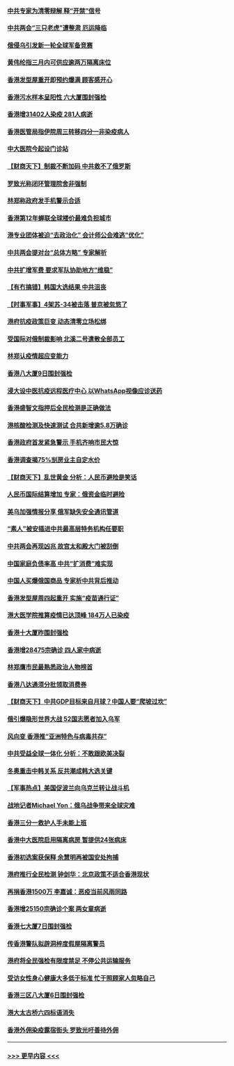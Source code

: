 #### [中共专家为清零辩解 释“开禁”信号](../pages/nsc415/n13639729.md?t=03120304) 
#### [中共两会“三只老虎”遭整肃 厄运降临](../pages/nsc415/n13639544.md?t=03120304) 
#### [俄侵乌引发新一轮全球军备竞赛](../pages/nsc415/n13639231.md?t=03120304) 
#### [黄伟纶指三月内可供应逾两万隔离床位](../pages/nsc415/n13637892.md?t=03120304) 
#### [香港发型屋重开即预约爆满 顾客感开心](../pages/nsc415/n13637872.md?t=03120304) 
#### [香港污水样本呈阳性 六大厦围封强检](../pages/nsc415/n13637863.md?t=03120304) 
#### [香港增31402人染疫 281人病逝](../pages/nsc415/n13637832.md?t=03120304) 
#### [香港医管局指伊院周三转移四分一非染疫病人](../pages/nsc415/n13637805.md?t=03120304) 
#### [中大医院今起设门诊站](../pages/nsc415/n13637786.md?t=03120304) 
#### [【财商天下】制裁不断加码 中共救不了俄罗斯](../pages/nsc415/n13637209.md?t=03120304) 
#### [罗致光称闭环管理院舍非强制](../pages/nsc415/n13637758.md?t=03120304) 
#### [林郑称政府发手机警示合适](../pages/nsc415/n13637715.md?t=03120304) 
#### [香港第12年蝉联全球楼价最难负担城市](../pages/nsc415/n13637195.md?t=03120304) 
#### [港专业团体被迫“去政治化” 会计师公会难逃“优化”](../pages/nsc415/n13637271.md?t=03120304) 
#### [中共两会提对台“总体方略” 专家解析](../pages/nsc415/n13637095.md?t=03120304) 
#### [中共扩增军费 要求军队协助地方“维稳”](../pages/nsc415/n13637020.md?t=03120304) 
#### [【有冇搞错】韩国大选结果 中共沮丧](../pages/nsc415/n13634855.md?t=03120304) 
#### [【时事军事】4架苏-34被击落 普京被忽悠了](../pages/nsc415/n13634344.md?t=03120304) 
#### [港府抗疫政策巨变 动态清零立场松绑](../pages/nsc415/n13635169.md?t=03120304) 
#### [受国际对俄制裁影响 北溪二号遣散全部员工](../pages/nsc415/n13634956.md?t=03120304) 
#### [林郑认疫情超应变能力](../pages/nsc415/n13634967.md?t=03120304) 
#### [香港八大厦9日围封强检](../pages/nsc415/n13634936.md?t=03120304) 
#### [浸大设中医抗疫远程医疗中心 以WhatsApp视像应诊送药](../pages/nsc415/n13634934.md?t=03120304) 
#### [香港盛智文指押后全民检测是正确做法](../pages/nsc415/n13634919.md?t=03120304) 
#### [港核酸检测及快速测试 合共新增逾5.8万确诊](../pages/nsc415/n13634918.md?t=03120304) 
#### [香港政府首发紧急警示 手机齐响市民大惊](../pages/nsc415/n13634909.md?t=03120304) 
#### [香港调查揭75%㓥房业主自定水价](../pages/nsc415/n13634886.md?t=03120304) 
#### [【财商天下】乱世黄金 分析：人民币避险是笑话](../pages/nsc415/n13634317.md?t=03120304) 
#### [人民币国际结算增加 专家：俄资金临时避险](../pages/nsc415/n13634676.md?t=03120304) 
#### [美乌加强情报分享 俄军缺失安全通讯管道](../pages/nsc415/n13634623.md?t=03120304) 
#### [“素人”被安插进中共最高层特务机构任要职](../pages/nsc415/n13634243.md?t=03120304) 
#### [中共两会再现凶兆 故宫太和殿大门被刮倒](../pages/nsc415/n13634177.md?t=03120304) 
#### [中国家庭负债率高 中共“扩消费”难实现](../pages/nsc415/n13634124.md?t=03120304) 
#### [中国人买爆俄国商品 专家析中共背后推动](../pages/nsc415/n13634066.md?t=03120304) 
#### [香港发型屋周四起重开 实施“疫苗通行证”](../pages/nsc415/n13631901.md?t=03120304) 
#### [港大医学院推算疫情已达顶峰 184万人已染疫](../pages/nsc415/n13631858.md?t=03120304) 
#### [香港十大厦昨围封强检](../pages/nsc415/n13631816.md?t=03120304) 
#### [香港增28475宗确诊 四人家中病逝](../pages/nsc415/n13631774.md?t=03120304) 
#### [林郑膺市民最熟悉政治人物榜首](../pages/nsc415/n13631732.md?t=03120304) 
#### [香港八达通须分批领取消费券](../pages/nsc415/n13631699.md?t=03120304) 
#### [【财商天下】中共GDP目标来自月球？中国人要“爬坡过坎”](../pages/nsc415/n13631356.md?t=03120304) 
#### [俄引爆隐形世界大战 52国志愿者加入乌军](../pages/nsc415/n13628893.md?t=03120304) 
#### [风向变 香港推“亚洲特色与病毒共存”](../pages/nsc415/n13628817.md?t=03120304) 
#### [中共受益全球一体化 分析：不敢跟欧美决裂](../pages/nsc415/n13631006.md?t=03120304) 
#### [冬奥重击中韩关系 反共潮成韩大选关键](../pages/nsc415/n13630921.md?t=03120304) 
#### [【军事热点】美国促波兰向乌克兰转让战斗机](../pages/nsc415/n13629157.md?t=03120304) 
#### [战地记者Michael Yon：俄乌战争带来全球灾难](../pages/nsc415/n13629649.md?t=03120304) 
#### [香港三分一救护人手未能上班](../pages/nsc415/n13629630.md?t=03120304) 
#### [香港中大医院启用隔离病房 暂提供24张病床](../pages/nsc415/n13629616.md?t=03120304) 
#### [香港初选案获保释 余慧明再被国安处拘捕](../pages/nsc415/n13629606.md?t=03120304) 
#### [港府推行全民检测 钟剑华：北京政策不适合香港现状](../pages/nsc415/n13629597.md?t=03120304) 
#### [再捐香港1500万 李嘉诚：恶疫当前风雨同路](../pages/nsc415/n13629583.md?t=03120304) 
#### [香港增25150宗确诊个案 两女童病逝](../pages/nsc415/n13629568.md?t=03120304) 
#### [香港七大厦7日围封强检](../pages/nsc415/n13629556.md?t=03120304) 
#### [传香港警队拟辟洞梓度假屋隔离警员](../pages/nsc415/n13629545.md?t=03120304) 
#### [港府将全民强检有限度禁足 不停公共运输服务](../pages/nsc415/n13629528.md?t=03120304) 
#### [受访女性身心健康大多低于标准 忙于照顾家人忽略自己](../pages/nsc415/n13626944.md?t=03120304) 
#### [香港三区八大厦6日围封强检](../pages/nsc415/n13626924.md?t=03120304) 
#### [港大太古桥六四标语消失](../pages/nsc415/n13626927.md?t=03120304) 
#### [香港外佣染疫露宿街头 罗致光吁善待外佣](../pages/nsc415/n13626876.md?t=03120304) 

----
#### [ >>> 更早内容 <<< ](../indexes/nsc415-earlier.md)
